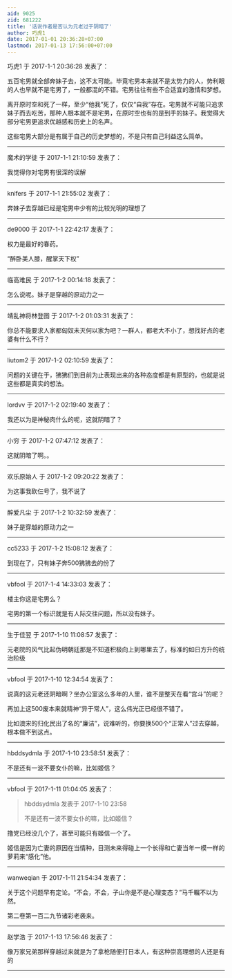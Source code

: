 ```yaml
---
aid: 9025
zid: 681222
title: '话说作者是否认为元老过于阴暗了'
author: 巧虎1
date: 2017-01-01 20:36:28+07:00
lastmod: 2017-01-13 17:56:00+07:00
---
```


巧虎1 于 2017-1-1 20:36:28 发表了：

五百宅男就全部奔妹子去，这不太可能。毕竟宅男本来就不是太势力的人，势利眼的人也早就不是宅男了，一般都混的不错。宅男往往有些不合适宜的激情和梦想。

离开原时空和死了一样，至少“他我”死了，仅仅“自我”存在。宅男就不可能只追求妹子而去吃苦，那种人根本就不是宅男，在原时空也有的是到手的妹子。我觉得大部分宅男更追求优越感和历史上的名声。

这些宅男大部分是有属于自己的历史梦想的，不是只有自己利益这么简单。

---------

魔术的学徒 于 2017-1-1 21:10:59 发表了：

我觉得你对宅男有很深的误解

---------

knifers 于 2017-1-1 21:55:02 发表了：

奔妹子去穿越已经是宅男中少有的比较光明的理想了

---------

de9000 于 2017-1-1 22:42:17 发表了：

权力是最好的春药。

“醉卧美人膝，醒掌天下权”

---------

临高难民 于 2017-1-2 00:14:18 发表了：

怎么说呢。妹子是穿越的原动力之一

---------

靖乱神将林登图 于 2017-1-2 01:03:31 发表了：

你总不能要求人家都匈奴未灭何以家为吧？一群人，都老大不小了，想找好点的老婆有什么不行？

---------

liutom2 于 2017-1-2 02:10:59 发表了：

问题的关键在于，狒狒们到目前为止表现出来的各种态度都是有原型的，也就是说这些都是真实的想法。

---------

lordvv 于 2017-1-2 02:19:40 发表了：

我还以为是神秘肉什么的呢，这就阴暗了？

---------

小穷 于 2017-1-2 07:47:12 发表了：

这就阴暗了啊。。

---------

欢乐原始人 于 2017-1-2 09:20:22 发表了：

为这事我砍仨号了，我不说了

---------

醉爱凡尘 于 2017-1-2 10:32:59 发表了：

妹子是穿越的原动力之一

---------

cc5233 于 2017-1-2 15:08:12 发表了：

到现在了，只有妹子奔500狒狒去的份了

---------

vbfool 于 2017-1-4 14:33:03 发表了：

楼主你这是宅男么？

宅男的第一个标识就是有人际交往问题，所以没有妹子。

---------

生于佳翌 于 2017-1-10 11:08:57 发表了：

元老院的风气比起伪明朝廷那是不知道积极向上到哪里去了，标准的如日方升的统治阶级

---------

vbfool 于 2017-1-10 12:34:54 发表了：

说真的这元老还阴暗啊？坐办公室这么多年的人里，谁不是整天在看“宫斗”的呢？

再加上这500废本来就精神“异于常人”，这么伟光正已经很不错了。

比如澳宋的归化民出了名的“廉洁”，说难听的，你要换500个“正常人”过去穿越，根本做不到这点。

---------

hbddsydmla 于 2017-1-10 23:58:51 发表了：

不是还有一波不要女仆的嘛，比如姬信？

---------

vbfool 于 2017-1-11 01:04:05 发表了：

> hbddsydmla 发表于 2017-1-10 23:58
> 
> 不是还有一波不要女仆的嘛，比如姬信？



撸党已经没几个了，甚至可能只有姬信一个了。

姬信是因为亡妻的原因在当情种，目测未来得碰上一个长得和亡妻当年一模一样的萝莉来“感化”他。

---------

wanweqian 于 2017-1-11 21:54:34 发表了：

关于这个问题早有定论。“不会，不会，子山你是不是心理变态？”马千瞩不以为然。

第二卷第一百二九节诸彩老袭来。

---------

赵学浩 于 2017-1-13 17:56:46 发表了：

像万家兄弟那样穿越过来就是为了拿枪随便打日本人，有这种崇高理想的人还是有的

---------

